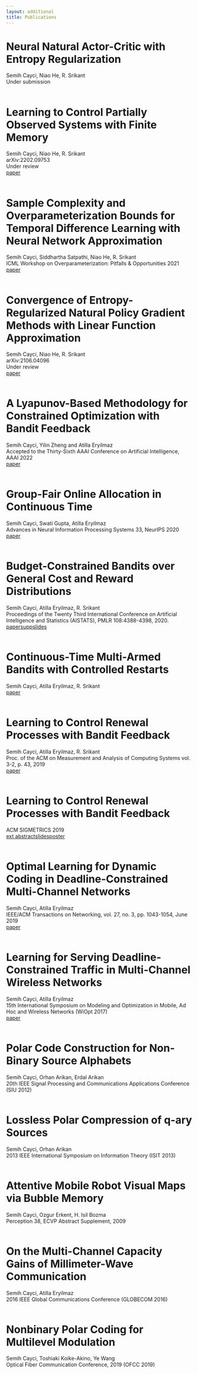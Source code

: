 ```yaml
---
layout: additional
title: Publications
---
```


# Neural Natural Actor-Critic with Entropy Regularization<br>
Semih Cayci, Niao He, R. Srikant<br>
Under submission<br><br>

# Learning to Control Partially Observed Systems with Finite Memory<br>
Semih Cayci, Niao He, R. Srikant<br>
arXiv:2202.09753<br>
Under review<br>
[paper](https://arxiv.org/abs/2202.09753)<br><br>

# Sample Complexity and Overparameterization Bounds for Temporal Difference Learning with Neural Network Approximation<br>
Semih Cayci, Siddhartha Satpathi, Niao He, R. Srikant<br>
ICML Workshop on Overparameterization: Pitfalls & Opportunities 2021<br>
[paper](https://arxiv.org/pdf/2103.01391.pdf)<br><br>

# Convergence of Entropy-Regularized Natural Policy Gradient Methods with Linear Function Approximation<br>
Semih Cayci, Niao He, R. Srikant<br>
arXiv:2106.04096<br>
Under review<br>
[paper](https://arxiv.org/abs/2106.04096)<br><br>

# A Lyapunov-Based Methodology for Constrained Optimization with Bandit Feedback<br>
Semih Cayci, Yilin Zheng and Atilla Eryilmaz<br>
Accepted to the Thirty-Sixth AAAI Conference on Artificial Intelligence, AAAI 2022<br>
[paper](https://arxiv.org/pdf/2106.05165.pdf)<br><br>

# Group-Fair Online Allocation in Continuous Time<br>
Semih Cayci, Swati Gupta, Atilla Eryilmaz<br>
Advances in Neural Information Processing Systems 33, NeurIPS 2020<br>
[paper](http://semihcayci.github.io/NeurIPS_2020.pdf)<br><br>

# Budget-Constrained Bandits over General Cost and Reward Distributions<br>
Semih Cayci, Atilla Eryilmaz, R. Srikant<br>
Proceedings of the Twenty Third International Conference on Artificial Intelligence and Statistics (AISTATS), PMLR 108:4388-4398, 2020.<br>
[paper](http://proceedings.mlr.press/v108/cayci20a/cayci20a.pdf)[supp](http://proceedings.mlr.press/v108/cayci20a/cayci20a-supp.pdf)[slides](http://semihcayci.github.io/AISTATS-Pres-v2.pdf)<br><br>

# Continuous-Time Multi-Armed Bandits with Controlled Restarts<br>
Semih Cayci, Atilla Eryilmaz, R. Srikant<br>
[paper](https://arxiv.org/pdf/2007.00081.pdf)<br><br>

# Learning to Control Renewal Processes with Bandit Feedback<br>
Semih Cayci, Atilla Eryilmaz, R. Srikant<br>
Proc. of the ACM on Measurement and Analysis of Computing Systems vol. 3-2, p. 43, 2019<br>
[paper](https://semihcayci.github.io/SIGMETRICS19_p43.pdf)<br><br>

# Learning to Control Renewal Processes with Bandit Feedback<br>
ACM SIGMETRICS 2019<br>
[ext abstract](https://semihcayci.github.io/SIGMETRICS19_Abs.pdf)[slides](https://semihcayci.github.io/SIGMETRICS19_Presentation.pdf)[poster](http://semihcayci.github.io/Poster_MMLS2019.pdf)<br><br>

# Optimal Learning for Dynamic Coding in Deadline-Constrained Multi-Channel Networks<br>
Semih Cayci, Atilla Eryilmaz<br>
IEEE/ACM Transactions on Networking, vol. 27, no. 3, pp. 1043-1054, June 2019<br>
[paper](https://arxiv.org/abs/1811.10829)<br><br>

# Learning for Serving Deadline-Constrained Traffic in Multi-Channel Wireless Networks<br>
Semih Cayci, Atilla Eryilmaz<br>
15th International Symposium on Modeling and Optimization in Mobile, Ad Hoc and Wireless Networks (WiOpt 2017)<br>
[paper](http://dl.ifip.org/db/conf/wiopt/wiopt2017/1570330335.pdf)<br><br>

# Polar Code Construction for Non-Binary Source Alphabets<br>
Semih Cayci, Orhan Arikan, Erdal Arikan<br>
20th IEEE Signal Processing and Communications Applications Conference (SIU 2012)<br><br>

# Lossless Polar Compression of q-ary Sources<br>
Semih Cayci, Orhan Arikan<br>
2013 IEEE International Symposium on Information Theory (ISIT 2013)<br><br>

# Attentive Mobile Robot Visual Maps via Bubble Memory<br>
Semih Cayci, Ozgur Erkent, H. Isil Bozma<br>
Perception 38, ECVP Abstract Supplement, 2009<br><br>

# On the Multi-Channel Capacity Gains of Millimeter-Wave Communication<br>
Semih Cayci, Atilla Eryilmaz<br>
2016 IEEE Global Communications Conference (GLOBECOM 2016)<br><br>

# Nonbinary Polar Coding for Multilevel Modulation<br>
Semih Cayci, Toshiaki Koike-Akino, Ye Wang<br>
Optical Fiber Communication Conference, 2019 (OFCC 2019)<br><br>
